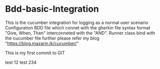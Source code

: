 # Bdd-basic-Integration
This is the cucumber integration for logging as a normal user scenario
Configuration BDD file which connet with the gherkin file syntax format "Give, When, Then" interconneted with the "AND".
Runner class bind with the cucumber file
further please refer my blog
"https://blog.mazarin.lk/cucumber/"

This is my first commit to GIT


test 12
test 234
